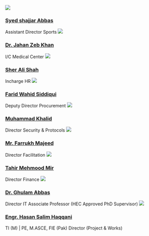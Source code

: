 [![](https://giki.edu.pk/wp-content/uploads/2022/04/IMG-20220416-WA0003.jpg)](https://giki.edu.pk/wp-content/uploads/2022/04/IMG-20220416-WA0003.jpg)
### [Syed shajjar Abbas](https://giki.edu.pk/portfolio/syed-shajjar-abbas/)
Assistant Director Sports
[![](https://giki.edu.pk/wp-content/uploads/2022/03/staff-generic-292x248-1.jpg)](https://giki.edu.pk/wp-content/uploads/2022/03/staff-generic-292x248-1.jpg)
### [Dr. Jahan Zeb Khan](https://giki.edu.pk/wp-content/uploads/2022/03/staff-generic-292x248-1.jpg)
I/C Medical Center
[![](https://giki.edu.pk/wp-content/uploads/2021/11/sherali.jpg)](https://giki.edu.pk/wp-content/uploads/2021/11/sherali.jpg)
### [Sher Ali Shah](https://giki.edu.pk/wp-content/uploads/2021/11/sherali.jpg)
Incharge HR
[![](https://giki.edu.pk/wp-content/uploads/2018/09/Photo-Farid.jpg)](https://giki.edu.pk/wp-content/uploads/2018/09/Photo-Farid.jpg)
### [Farid Wahid Siddiqui](https://giki.edu.pk/wp-content/uploads/2018/09/Photo-Farid.jpg)
Deputy Director Procurement
[![](https://giki.edu.pk/wp-content/uploads/2022/03/staff-generic-292x248-1.jpg)](https://giki.edu.pk/wp-content/uploads/2022/03/staff-generic-292x248-1.jpg)
### [Muhammad Khalid](https://giki.edu.pk/portfolio/muhammad-khalid/)
Director Security & Protocols
[![](https://giki.edu.pk/wp-content/uploads/2018/02/WhatsApp-Image-2022-12-08-at-7.43.39-PM.jpeg)](https://giki.edu.pk/wp-content/uploads/2018/02/WhatsApp-Image-2022-12-08-at-7.43.39-PM.jpeg)
### [Mr. Farrukh Majeed](https://giki.edu.pk/wp-content/uploads/2018/02/WhatsApp-Image-2022-12-08-at-7.43.39-PM.jpeg)
Director Facilitation
[![](https://giki.edu.pk/wp-content/uploads/2022/03/staff-generic-292x248-1.jpg)](https://giki.edu.pk/wp-content/uploads/2022/03/staff-generic-292x248-1.jpg)
### [Tahir Mehmood Mir](https://giki.edu.pk/portfolio/tahir-mehmood-mir/)
Director Finance
[![](https://giki.edu.pk/wp-content/uploads/2022/11/Gabbas.jpg)](https://giki.edu.pk/wp-content/uploads/2022/11/Gabbas.jpg)
### [Dr. Ghulam Abbas](https://giki.edu.pk/wp-content/uploads/2022/11/Gabbas.jpg)
Director IT Associate Professor (HEC Approved PhD Supervisor)
[![](https://giki.edu.pk/wp-content/uploads/2021/11/Dir_Works-489x660.jpg)](https://giki.edu.pk/wp-content/uploads/2021/11/Dir_Works.jpg)
### [Engr. Hasan Salim Haqqani](https://giki.edu.pk/wp-content/uploads/2021/11/Dir_Works.jpg)
TI (M) | PE, M.ASCE, FIE (Pak) Director (Project & Works)
